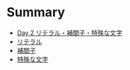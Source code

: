 # Summary

* [Day 2 リテラル・補間子・特殊な文字](README.md)
* [リテラル](doc/literal.md)
* [補間子](doc/stringinterpolation.md)
* [特殊な文字](doc/specialcharacters.md)

